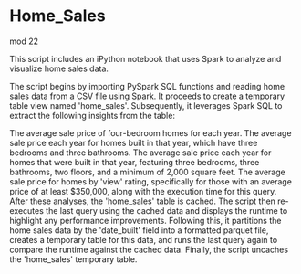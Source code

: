 # Home_Sales
mod 22



This script includes an iPython notebook that uses Spark to analyze and visualize home sales data.

The script begins by importing PySpark SQL functions and reading home sales data from a CSV file using Spark. It proceeds to create a temporary table view named 'home_sales'. Subsequently, it leverages Spark SQL to extract the following insights from the table:

The average sale price of four-bedroom homes for each year.
The average sale price each year for homes built in that year, which have three bedrooms and three bathrooms.
The average sale price each year for homes that were built in that year, featuring three bedrooms, three bathrooms, two floors, and a minimum of 2,000 square feet.
The average sale price for homes by 'view' rating, specifically for those with an average price of at least $350,000, along with the execution time for this query.
After these analyses, the 'home_sales' table is cached. The script then re-executes the last query using the cached data and displays the runtime to highlight any performance improvements. Following this, it partitions the home sales data by the 'date_built' field into a formatted parquet file, creates a temporary table for this data, and runs the last query again to compare the runtime against the cached data. Finally, the script uncaches the 'home_sales' temporary table.
